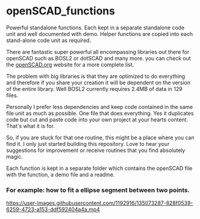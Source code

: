 # openSCAD_functions
Powerful standalone functions. Each kept in a separate standalone code unit and well documented with demo.
Helper functions are copied into each stand-alone code unit as required.

There are fantastic super powerful all encompassing libraries out there for openSCAD such as BOSL2 or dotSCAD and many more. you can check out the [openSCAD.org](https://openscad.org/libraries.html) website for a more complete list.

The problem with big libraries is that they are optimized to do everything and therefore if you share your creation it will be dependent on the version of the entire library. Well BOSL2 currently requires 2.4MB of data in 129 files.

Personally I prefer less dependencies and keep code contained in the same file unit as much as possible. One file that does everything. Yes it duplicates code but cut and paste code into your own project at your hearts content. That's what it is for.

So, if you are stuck for that one routine, this might be a place where you can find it.
I only just started building this repository. Love to hear your suggestions for improvement or receive routines that you find absolutely magic.

Each function is kept in a separate folder which contains the openSCAD file with the function, a demo file and a readme.
### For example: how to fit a ellipse segment between two points.<br>
https://user-images.githubusercontent.com/1192916/135073287-828f0539-6259-4723-a153-ddf592404a4a.mp4
